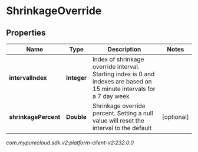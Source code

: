 # ShrinkageOverride


## Properties

| Name | Type | Description | Notes |
| ------------ | ------------- | ------------- | ------------- |
| **intervalIndex** | **Integer** | Index of shrinkage override interval. Starting index is 0 and indexes are based on 15 minute intervals for a 7 day week |  |
| **shrinkagePercent** | **Double** | Shrinkage override percent. Setting a null value will reset the interval to the default |  [optional] |




_com.mypurecloud.sdk.v2:platform-client-v2:232.0.0_
